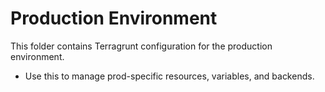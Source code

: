 # Production Environment

This folder contains Terragrunt configuration for the production environment.

- Use this to manage prod-specific resources, variables, and backends.
